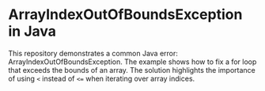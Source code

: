 # ArrayIndexOutOfBoundsException in Java
This repository demonstrates a common Java error: ArrayIndexOutOfBoundsException.  The example shows how to fix a for loop that exceeds the bounds of an array.  The solution highlights the importance of using `<` instead of `<=` when iterating over array indices.